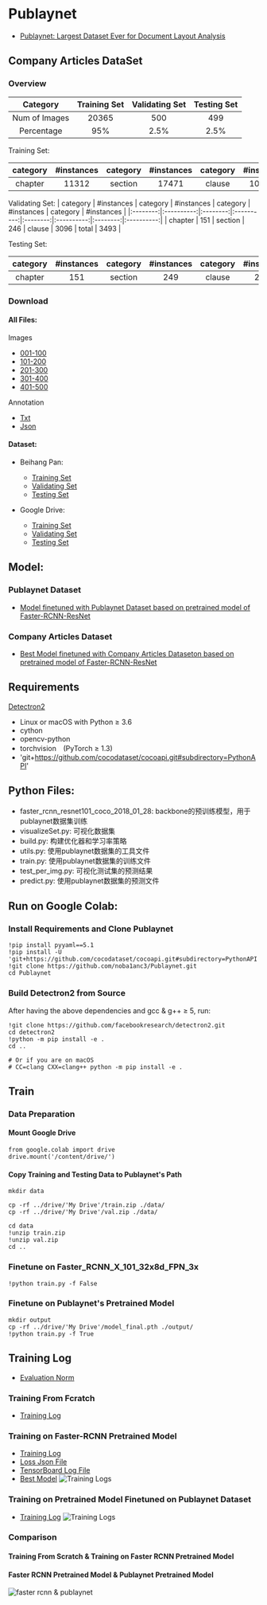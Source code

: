 # Publaynet
+ [Publaynet: Largest Dataset Ever for Document Layout Analysis](https://arxiv.org/pdf/1908.07836)

## Company Articles DataSet
### Overview
|  Category     | Training Set  | Validating Set  | Testing Set  |
|:-------------:|:-------------:|:---------------:|:------------:|
| Num of Images | 20365         | 500             | 499          |
| Percentage    | 95%           | 2.5%            | 2.5%         |

Training Set:

| category | #instances | category | #instances | category | #instances | category | #instances |
|:--------:|:----------:|:--------:|:----------:|:--------:|:----------:|:--------:|:----------:|
| chapter  | 11312      | section  | 17471      | clause   | 106931     | total    | 135714     |

Validating Set:
| category | #instances | category | #instances | category | #instances | category | #instances |
|:--------:|:----------:|:--------:|:----------:|:--------:|:----------:|:--------:|:----------:|
| chapter  | 151        | section  | 246        | clause   | 3096       | total    | 3493       |

Testing Set:

| category | #instances | category | #instances | category | #instances | category | #instances |
|:--------:|:----------:|:--------:|:----------:|:--------:|:----------:|:--------:|:----------:|
| chapter  | 151        | section  | 249        | clause   | 2947       | total    | 3347       |

### Download
#### All Files:
Images
* [001-100](https://bhpan.buaa.edu.cn:443/link/4399929A767FFDB1050AF5B5BA055073)
* [101-200](https://bhpan.buaa.edu.cn:443/link/9F28152E98CF60E531195B8E6640EF2C)
* [201-300](https://bhpan.buaa.edu.cn:443/link/877D5DAC0B19BFAE6AFFA97D92B14477)
* [301-400](https://bhpan.buaa.edu.cn:443/link/E142647428D4D3E18544D865B944A87F)
* [401-500](https://bhpan.buaa.edu.cn:443/link/D6D4B32C95E41C2D374981A2C43B7827)

Annotation
* [Txt](https://bhpan.buaa.edu.cn:443/link/0E4FDB66D538F60A891E51CBB94F09A7)
* [Json](https://bhpan.buaa.edu.cn:443/link/B1934FD5815D3F3F89323239CEBC73B3)

#### Dataset:
- Beihang Pan:
  - [Training Set](https://bhpan.buaa.edu.cn/#/link/8652A7C4D9564589A017F078DF72D532?gns=6DB717ABC02F4A6794D661D007D50419%2FD3BB1FB487824A5BB26CE7A3F259D7B1%2F16F22C7FB23E4C8F80C5281445AAC8A3)
  - [Validating Set](https://bhpan.buaa.edu.cn/#/link/8652A7C4D9564589A017F078DF72D532?gns=6DB717ABC02F4A6794D661D007D50419%2FD3BB1FB487824A5BB26CE7A3F259D7B1%2FCED866A3B19F451B85F6700804150471)
  - [Testing Set](https://bhpan.buaa.edu.cn/#/link/8652A7C4D9564589A017F078DF72D532?gns=6DB717ABC02F4A6794D661D007D50419%2FD3BB1FB487824A5BB26CE7A3F259D7B1%2FF3CAF395CE5946758223D044616A894F)

- Google Drive:
  - [Training Set](https://drive.google.com/open?id=1EiBDzcqTajhyTodHmm_zFeKvUeR4MUYO)
  - [Validating Set](https://drive.google.com/open?id=18ARaJXVFPFRmhfo3zggKeDpms92jr99F)
  - [Testing Set](https://drive.google.com/open?id=1mvKIydzEa34s-vW-BdkmSqaSES4ek5Qq)

## Model:
### Publaynet Dataset
 - [Model finetuned with Publaynet Dataset based on pretrained model of Faster-RCNN-ResNet](https://drive.google.com/open?id=1DPfPmN7Z-aefzSCw_KcCPxi4ArTeG5cl)
### Company Articles Dataset
- [Best Model finetuned with Company Articles Dataseton based on pretrained model of Faster-RCNN-ResNet](https://bhpan.buaa.edu.cn:443/link/249C08D8CA1942EBC31493FF551B6124)
 
## Requirements
[Detectron2](https://github.com/facebookresearch/detectron2)
- Linux or macOS with Python ≥ 3.6
- cython
- opencv-python
- torchvision　(PyTorch ≥ 1.3)
- 'git+https://github.com/cocodataset/cocoapi.git#subdirectory=PythonAPI'

## Python Files:
* faster_rcnn_resnet101_coco_2018_01_28: backbone的预训练模型，用于publaynet数据集训练
* visualizeSet.py: 可视化数据集
* build.py: 构建优化器和学习率策略
* utils.py: 使用publaynet数据集的工具文件
* train.py: 使用publaynet数据集的训练文件
* test_per_img.py: 可视化测试集的预测结果
* predict.py: 使用publaynet数据集的预测文件

## Run on Google Colab:
### Install Requirements and Clone Publaynet
```
!pip install pyyaml==5.1
!pip install -U 'git+https://github.com/cocodataset/cocoapi.git#subdirectory=PythonAPI'
!git clone https://github.com/noba1anc3/Publaynet.git
cd Publaynet
```

### Build Detectron2 from Source
After having the above dependencies and gcc & g++ ≥ 5, run:
```
!git clone https://github.com/facebookresearch/detectron2.git
cd detectron2
!python -m pip install -e .
cd ..

# Or if you are on macOS
# CC=clang CXX=clang++ python -m pip install -e .
```

## Train
### Data Preparation
#### Mount Google Drive
```
from google.colab import drive
drive.mount('/content/drive/')
```

#### Copy Training and Testing Data to Publaynet's Path
```
mkdir data

cp -rf ../drive/'My Drive'/train.zip ./data/
cp -rf ../drive/'My Drive'/val.zip ./data/

cd data
!unzip train.zip
!unzip val.zip
cd ..
```

### Finetune on Faster_RCNN_X_101_32x8d_FPN_3x
```
!python train.py -f False
```

### Finetune on Publaynet's Pretrained Model
```
mkdir output
cp -rf ../drive/'My Drive'/model_final.pth ./output/
!python train.py -f True
```

## Training Log
* [Evaluation Norm](https://github.com/Noba1anc3/Publaynet/wiki/COCO%E6%95%B0%E6%8D%AE%E9%9B%86%E7%9A%84%E8%AF%84%E4%BB%B7%E6%8C%87%E6%A0%87)

### Training From Fcratch
* [Training Log]()

### Training on Faster-RCNN Pretrained Model
* [Training Log](https://github.com/Noba1anc3/Publaynet/wiki/Logs-of-Training-on-Faster-RCNN-Pretrained-Model)
* [Loss Json File](https://bhpan.buaa.edu.cn:443/link/E5196C1F60668B347714567AC7372635)
* [TensorBoard Log File](https://bhpan.buaa.edu.cn:443/link/71201305CAE648180AA30EFE53579C60)
* [Best Model](https://bhpan.buaa.edu.cn:443/link/249C08D8CA1942EBC31493FF551B6124)
![Training Logs](http://m.qpic.cn/psc?/fef49446-40e0-48c4-adcc-654c5015022c/90yfO.8bOadXEE4MiHsPnxpkKUnmotr5uGbfH1rWlXe0.BSzMhE3HE0xntl3OMaVu6a32DqZi6wOijRIAHwQiw!!/b&bo=iQSOA4kEjgMDCSw!&rf=viewer_4)

### Training on Pretrained Model Finetuned on Publaynet Dataset
* [Training Log](https://github.com/Noba1anc3/Publaynet/wiki/Logs-of-Training-on-Model-Finetuned-on-Publaynet-Dataset)
![Training Logs](http://m.qpic.cn/psc?/fef49446-40e0-48c4-adcc-654c5015022c/90yfO.8bOadXEE4MiHsPn3ZFRJCz*vw*bLfuLRbqql9djZZe7y7dWbDd*7KjG4Esgxuv1NiQNLlV01EX0EiJVg!!/b&bo=4wSYAwAAAAADB14!&rf=viewer_4)

### Comparison
#### Training From Scratch & Training on Faster RCNN Pretrained Model

#### Faster RCNN Pretrained Model & Publaynet Pretrained Model
![faster rcnn & publaynet](http://m.qpic.cn/psc?/fef49446-40e0-48c4-adcc-654c5015022c/90yfO.8bOadXEE4MiHsPn2ST3sA3nqtxZVrF*YzJheuuCzZG6AJoXc.K.l.CL2P7kB7qSo02YIvS56PqOEbcSA!!/b&bo=0gTRAdIE0QEDCSw!&rf=viewer_4)
